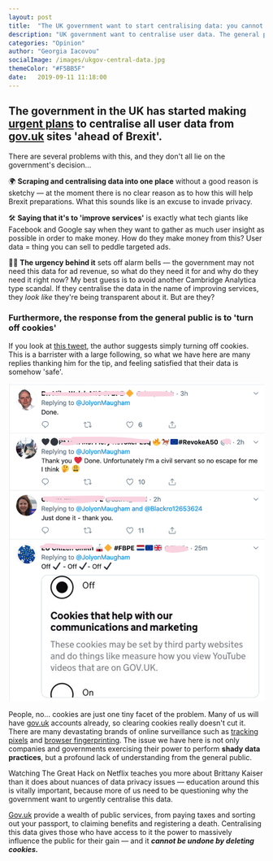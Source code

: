 ```yaml
---
layout: post
title:  "The UK government want to start centralising data: you cannot undo this by deleting cookies"
description: "UK government want to centralise user data. The general public think the solution is to clear cookies, this article explains why that is a problem"
categories: "Opinion"
author: "Georgia Iacovou"
socialImage: /images/ukgov-central-data.jpg
themeColor: "#F5BB5F"
date:   2019-09-11 11:18:00
---
```


## The government in the UK has started making [urgent plans](https://amp.theguardian.com/world/2019/sep/10/no-10-request-user-data-government-website-sparks-alarm?__twitter_impression=true) to centralise all user data from [gov.uk](http://gov.uk) sites 'ahead of Brexit'.

There are several problems with this, and they don't all lie on the government's decision...

🌍 **Scraping and centralising data into one place** without a good reason is sketchy — at the moment there is no clear reason as to how this will help Brexit preparations. What this sounds like is an excuse to invade privacy.

🛠 **Saying that it's to 'improve services'** is exactly what tech giants like Facebook and Google say when they want to gather as much user insight as possible in order to make money. How do they make money from this? User data = thing you can sell to peddle targeted ads.

🏃‍♀️ **The urgency behind it** sets off alarm bells — the government may not need this data for ad revenue, so what do they need it for and why do they need it right now? My best guess is to avoid another Cambridge Analytica type scandal. If they centralise the data in the name of improving services, they *look like* they're being transparent about it. But are they?

### Furthermore, the response from the general public is to 'turn off cookies'

If you look at [this tweet](https://twitter.com/jolyonmaugham/status/1171688683688402945?s=21), the author suggests simply turning off cookies. This is a barrister with a large following, so what we have here are many replies thanking him for the tip, and feeling satisfied that their data is somehow 'safe'.

![](/images/cookie-tweet-replies.png)

People, no... cookies are just one tiny facet of the problem. Many of us will have [gov.uk](http://gov.uk) accounts already, so clearing cookies really doesn't cut it. There are many devastating brands of online surveillance such as [tracking pixels](https://metomic.io/blog/main/2019/04/05/the-most-devastating-pixel-on-the-internet.html) and [browser fingerprinting](https://metomic.io/blog/main/2019/04/23/cookies-are-a-perfect-and-irresistible-distraction-from-other-bad-things.html). The issue we have here is not only companies and governments exercising their power to perform **shady data practices**, but a profound lack of understanding from the general public.

Watching The Great Hack on Netflix teaches you more about Brittany Kaiser than it does about nuances of data privacy issues — education around this is vitally important, because more of us need to be questioning why the government want to urgently centralise this data.

[Gov.uk](http://gov.uk) provide a wealth of public services, from paying taxes and sorting out your passport, to claiming benefits and registering a death. Centralising this data gives those who have access to it the power to massively influence the public for their gain — and it ***cannot be undone by deleting cookies.***